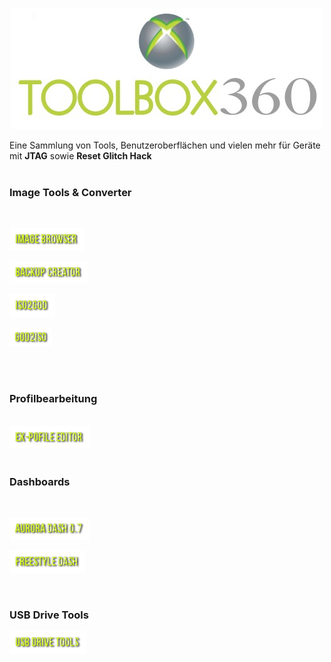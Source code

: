 
<p align="center">
<img src="https://raw.githubusercontent.com/RAConquista/XBOX360/master/DOCS/Images/ToolBox.jpg"</img></p>

Eine Sammlung von Tools, Benutzeroberflächen und vielen mehr für Geräte mit <b>JTAG</b> sowie <b>Reset Glitch Hack</b>
<br>
<br>
<h3>Image Tools & Converter</h3>
<br>
<p><a href="https://github.com/RAConquista/XBOX360/tree/master/Data/Image%20Tools/Image%20Browser"/><img src="https://raw.githubusercontent.com/RAConquista/XBOX360/master/DOCS/Images/IMGBROWSER.png"/></img></a></p>
<p><a href="https://github.com/RAConquista/XBOX360/tree/master/Data/Image%20Tools/Backup%20Creator"/><img src="https://raw.githubusercontent.com/RAConquista/XBOX360/master/DOCS/Images/BUPCRTR.png"/></img></a></p>
<p><a href="https://github.com/RAConquista/XBOX360/tree/master/Data/Image%20Tools/ISO2GOD"/><img src="https://raw.githubusercontent.com/RAConquista/XBOX360/master/docs/images/buttons/ISO2GOD.png"/></img></a></p>
<p><a href="https://github.com/RAConquista/XBOX360/tree/master/Data/Image%20Tools/GOD2ISO"/><img src="https://raw.githubusercontent.com/RAConquista/XBOX360/master/docs/images/buttons/GOG2ISO.png"/></img></a></p>

<br>
<br>
<h3>Profilbearbeitung</h3>
<br>
<a href=""/><img src="https://raw.githubusercontent.com/RAConquista/XBOX360/master/docs/images/buttons/exProfileEditor.png"/></img></a>
<br>
<br>
<h3>Dashboards</h3>
<br>
<p><a href="https://github.com/RAConquista/XBOX360/tree/master/Data/Dashboard/Aurora"/><img src="https://raw.githubusercontent.com/RAConquista/XBOX360/master/docs/images/buttons/AU07.png"/></img></a></p>
<p><a href="https://github.com/RAConquista/XBOX360/tree/master/Data/Dashboard/FreeStyle"/><img src="https://raw.githubusercontent.com/RAConquista/XBOX360/master/DOCS/Images/FSD.png"/></img></a></p>
<br>
<h3>USB Drive Tools</h3>
<p><a href="https://github.com/RAConquista/XBOX360/tree/master/Data/USB%20Tools"/><img src="https://raw.githubusercontent.com/RAConquista/XBOX360/master/DOCS/Images/USB.png"/></img></a></p>
